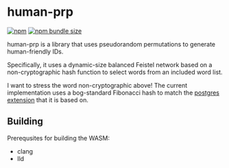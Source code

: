 # human-prp
[![npm](https://img.shields.io/npm/v/human-prp)](https://www.npmjs.com/package/human-prp) [![npm bundle size](https://deno.bundlejs.com/?q=human-prp&config={%22analysis%22:true}&badge=)](https://www.npmjs.com/package/human-prp)

human-prp is a library that uses pseudorandom permutations to generate
human-friendly IDs.

Specifically, it uses a dynamic-size balanced Feistel network based on a
non-cryptographic hash function to select words from an included word list.

I want to stress the word non-cryptographic above! The current implementation
uses a bog-standard Fibonacci hash to match the
[postgres extension](https://github.com/dverite/permuteseq)
that it is based on.

## Building

Prerequsites for building the WASM:
- clang
- lld
